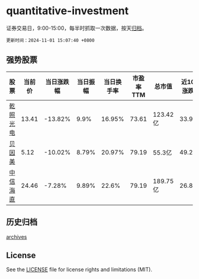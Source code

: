 # quantitative-investment

证券交易日，9:00-15:00，每半时抓取一次数据，按天[归档](archives)。

`更新时间：2024-11-01 15:07:40 +0800`

## 强势股票

|股票|当前价|当日涨跌幅|当日振幅|当日换手率|市盈率TTM|总市值|近10日涨跌幅|
|----|----|----|----|----|----|----|----|
|[乾照光电](https://xueqiu.com/S/SZ300102)|13.41|-13.82%|9.9%|16.95%|73.61|123.42亿|33.97%|
|[贝因美](https://xueqiu.com/S/SZ002570)|5.12|-10.02%|8.79%|20.97%|79.19|55.3亿|49.27%|
|[中信海直](https://xueqiu.com/S/SZ000099)|24.46|-7.28%|9.89%|22.6%|79.19|189.75亿|26.8%|

## 历史归档

[archives](archives)

## License

See the [LICENSE](LICENSE) file for license rights and limitations (MIT).